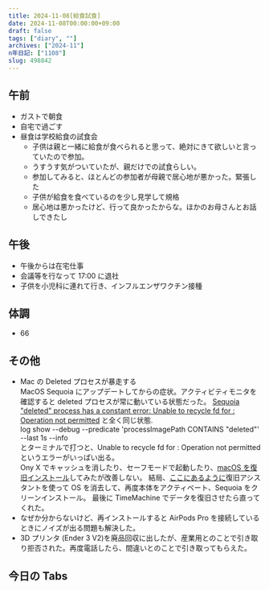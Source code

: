 ```yaml
---
title: 2024-11-08[給食試食]
date: 2024-11-08T00:00:00+09:00
draft: false
tags: ["diary", ""]
archives: ["2024-11"]
n年日記: ["1108"]
slug: 498842
---
```


## 午前

- ガストで朝食
- 自宅で過ごす
- 昼食は学校給食の試食会
  - 子供は親と一緒に給食が食べられると思って、絶対にきて欲しいと言っていたので参加。
  - うすうす気がついていたが、親だけでの試食らしい。
  - 参加してみると、ほとんどの参加者が母親で居心地が悪かった。緊張した
  - 子供が給食を食べているのを少し見学して規格
  - 居心地は悪かったけど、行って良かったからな。ほかのお母さんとお話しできたし

## 午後

- 午後からは在宅仕事
- 会議等を行なって 17:00 に退社
- 子供を小児科に連れて行き、インフルエンザワクチン接種

## 体調

- 66

## その他

- Mac の Deleted プロセスが暴走する  
  MacOS Sequoia にアップデートしてからの症状。アクティビティモニタを確認すると deleted プロセスが常に動いている状態だった。
  [Sequoia "deleted" process has a constant error: Unable to recycle fd for <private>: Operation not permitted](https://www.reddit.com/r/MacOS/comments/1g3pmuq/sequoia_deleted_process_has_a_constant_error/)
  と全く同じ状態.  
  log show --debug --predicate 'processImagePath CONTAINS "deleted"' --last 1s --info  
  とターミナルで打つと、Unable to recycle fd for <private>: Operation not permitted というエラーがいっぱい出る。  
  Ony X でキャッシュを消したり、セーフモードで起動したり、[macOS を復旧インストール](https://support.apple.com/ja-jp/102655)してみたが改善しない。
  結局、[ここにあるように](https://gori.me/mac/mac-tips/132332)復旧アシスタントを使って OS を消去して、再度本体をアクティベート、Sequoia をクリーンインストール。
  最後に TimeMachine でデータを復旧させたら直ってくれた。
- なぜか分からないけど、再インストールすると AirPods Pro を接続しているときにノイズが出る問題も解決した。
- 3D プリンタ (Ender 3 V2)を廃品回収に出したが、産業用とのことで引き取り拒否された。再度電話したら、間違いとのことで引き取ってもらえた。

## 今日の Tabs
